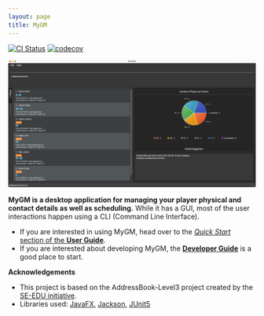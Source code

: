 ```yaml
---
layout: page
title: MyGM
---
```


[![CI Status](https://github.com/AY2122S2-CS2103-F09-1/tp/workflows/Java%20CI/badge.svg)](https://github.com/AY2122S2-CS2103-F09-1/tp/actions)
[![codecov](https://codecov.io/gh/AY2122S2-CS2103-F09-1/tp/branch/master/graph/badge.svg?token=WGWMF0YDG5)](https://codecov.io/gh/AY2122S2-CS2103-F09-1/tp)

![Ui](images/Ui.png)

**MyGM is a desktop application for managing your player physical and contact details as well as scheduling.** While it has a GUI, most of the user interactions happen using a CLI (Command Line Interface).

* If you are interested in using MyGM, head over to the [_Quick Start_ section of the **User Guide**](UserGuide.html#quick-start).
* If you are interested about developing MyGM, the [**Developer Guide**](DeveloperGuide.html) is a good place to start.


**Acknowledgements**

* This project is based on the AddressBook-Level3 project created by the [SE-EDU initiative](https://se-education.org/).
* Libraries used: [JavaFX](https://openjfx.io/), [Jackson](https://github.com/FasterXML/jackson), [JUnit5](https://github.com/junit-team/junit5)
